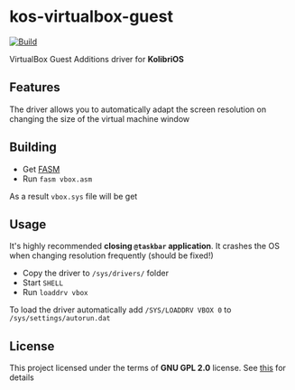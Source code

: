 # kos-virtualbox-guest

[![Build](https://github.com/turbocat2001/kos-virtualbox-guest/actions/workflows/build.yml/badge.svg)](https://github.com/acidicMercury8/kos-virtualbox-guest/actions/workflows/build.yml)

VirtualBox Guest Additions driver for __KolibriOS__

## Features

The driver allows you to automatically adapt the screen resolution on changing the size of the virtual machine window

## Building

- Get [FASM](https://flatassembler.net/)
- Run `fasm vbox.asm`

As a result `vbox.sys` file will be get

## Usage

It's highly recommended __closing `@taskbar` application__. It crashes the OS when changing resolution frequently (should be fixed!)

- Copy the driver to `/sys/drivers/` folder
- Start `SHELL`
- Run `loaddrv vbox`

To load the driver automatically add `/SYS/LOADDRV VBOX 0` to `/sys/settings/autorun.dat`

## License

This project licensed under the terms of __GNU GPL 2.0__ license. See [this](./LICENSE) for details

